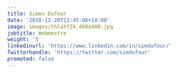 ```yaml
---
title: Simon Dufour
date: '2018-12-20T13:45:06+10:00'
image: images/thlaYfZ4_400x400.jpg
jobtitle: Webmestre
weight: '5'
linkedinurl: 'https://www.linkedin.com/in/simdufour/'
Twitterhandle: 'https://twitter.com/simdufour'
promoted: false
---
```

